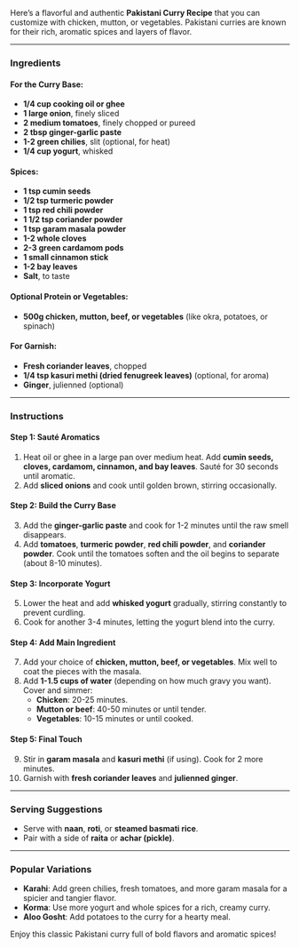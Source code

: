 Here’s a flavorful and authentic **Pakistani Curry Recipe** that you can customize with chicken, mutton, or vegetables. Pakistani curries are known for their rich, aromatic spices and layers of flavor.

---

### **Ingredients**
#### For the Curry Base:
- **1/4 cup cooking oil or ghee**
- **1 large onion**, finely sliced
- **2 medium tomatoes**, finely chopped or pureed
- **2 tbsp ginger-garlic paste**
- **1-2 green chilies**, slit (optional, for heat)
- **1/4 cup yogurt**, whisked

#### Spices:
- **1 tsp cumin seeds**
- **1/2 tsp turmeric powder**
- **1 tsp red chili powder**
- **1 1/2 tsp coriander powder**
- **1 tsp garam masala powder**
- **1-2 whole cloves**
- **2-3 green cardamom pods**
- **1 small cinnamon stick**
- **1-2 bay leaves**
- **Salt**, to taste

#### Optional Protein or Vegetables:
- **500g chicken, mutton, beef, or vegetables** (like okra, potatoes, or spinach)

#### For Garnish:
- **Fresh coriander leaves**, chopped
- **1/4 tsp kasuri methi (dried fenugreek leaves)** (optional, for aroma)
- **Ginger**, julienned (optional)

---

### **Instructions**
#### Step 1: Sauté Aromatics
1. Heat oil or ghee in a large pan over medium heat. Add **cumin seeds, cloves, cardamom, cinnamon, and bay leaves**. Sauté for 30 seconds until aromatic.
2. Add **sliced onions** and cook until golden brown, stirring occasionally.

#### Step 2: Build the Curry Base
3. Add the **ginger-garlic paste** and cook for 1-2 minutes until the raw smell disappears.
4. Add **tomatoes**, **turmeric powder**, **red chili powder**, and **coriander powder**. Cook until the tomatoes soften and the oil begins to separate (about 8-10 minutes).

#### Step 3: Incorporate Yogurt
5. Lower the heat and add **whisked yogurt** gradually, stirring constantly to prevent curdling.
6. Cook for another 3-4 minutes, letting the yogurt blend into the curry.

#### Step 4: Add Main Ingredient
7. Add your choice of **chicken, mutton, beef, or vegetables**. Mix well to coat the pieces with the masala.
8. Add **1-1.5 cups of water** (depending on how much gravy you want). Cover and simmer:
   - **Chicken**: 20-25 minutes.
   - **Mutton or beef**: 40-50 minutes or until tender.
   - **Vegetables**: 10-15 minutes or until cooked.

#### Step 5: Final Touch
9. Stir in **garam masala** and **kasuri methi** (if using). Cook for 2 more minutes.
10. Garnish with **fresh coriander leaves** and **julienned ginger**.

---

### **Serving Suggestions**
- Serve with **naan**, **roti**, or **steamed basmati rice**.
- Pair with a side of **raita** or **achar (pickle)**.

---

### **Popular Variations**
- **Karahi**: Add green chilies, fresh tomatoes, and more garam masala for a spicier and tangier flavor.
- **Korma**: Use more yogurt and whole spices for a rich, creamy curry.
- **Aloo Gosht**: Add potatoes to the curry for a hearty meal.

Enjoy this classic Pakistani curry full of bold flavors and aromatic spices!
